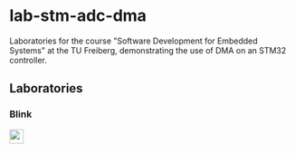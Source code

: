 # lab-stm-adc-dma
Laboratories for the course "Software Development for Embedded Systems" at the TU Freiberg, demonstrating the use of DMA on an STM32 controller.

## Laboratories
### Blink
[<img src="https://img.shields.io/badge/%F0%9F%9A%80%20-%20Deploy%20Lab%20-%20light?style=plastic" height="25" />](https://edrys-labs.github.io/?/deploy/https://raw.githubusercontent.com/DM-3/lab-stm-adc-dma/main/laboratory/blink.yaml)

